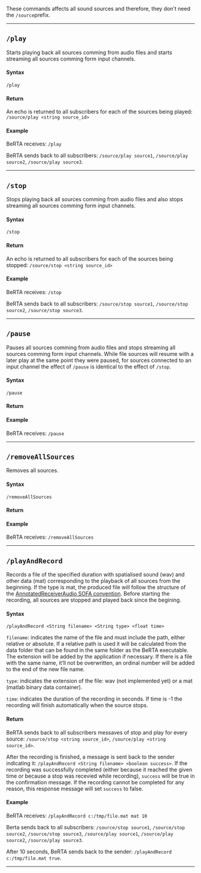 These commands affects all sound sources and therefore, they don't need the `/source`prefix.

<!----------------------------------------------------------------------------------->
---

## `/play`

Starts playing back all sources comming from audio files and starts streaming all sources comming form input channels.

#### Syntax

`/play`

#### Return

An echo is returned to all subscribers for each of the sources being played: `/source/play <string source_id>`


#### Example

BeRTA receives: `/play`

BeRTA sends back to all subscribers: `/source/play source1`, `/source/play source2`, `/source/play source3`. 


<!----------------------------------------------------------------------------------->
---



## `/stop`

Stops playing back all sources comming from audio files and also stops streaming all sources comming form input channels.

#### Syntax

`/stop`

#### Return

An echo is returned to all subscribers for each of the sources being stopped: `/source/stop <string source_id>`


#### Example

BeRTA receives: `/stop`

BeRTA sends back to all subscribers: `/source/stop source1`, `/source/stop source2`, `/source/stop source3`. 


<!----------------------------------------------------------------------------------->
---



## `/pause`

Pauses all sources comming from audio files and stops streaming all sources comming form input channels. While file sources will resume with a later play at the same point they were paused, for sources connected to an input channel the effect of `/pause` is identical to the effect of `/stop`. 

#### Syntax

`/pause`

#### Return

<!--An echo is returned to all subscribers for each of the sources being paused: `/source/pause <string source_id>`
-->

#### Example

BeRTA receives: `/pause`

<!--BeRTA sends back to all subscribers: `/source/pause source1`, `/source/pause source2`, `/source/pause source3`. 
-->

<!----------------------------------------------------------------------------------->
---



## `/removeAllSources`

Removes all sources. 

#### Syntax

`/removeAllSources`

#### Return

<!--An echo is returned to all subscribers for each of the sources being paused: `/source/remove <string source_id>`
-->

#### Example

BeRTA receives: `/removeAllSources`

<!--BeRTA sends back to all subscribers: `/source/remove source1`, `/source/remove source2`, `/source/remove source3`. 
-->

<!----------------------------------------------------------------------------------->
---



## `/playAndRecord`

Records a file of the specified duration with spatialised sound (wav) and other data (mat) corresponding to the playback of all sources from the beginning. If the type is mat, the produced file will follow the structure of the [AnnotatedReceiverAudio SOFA convention](https://www.sofaconventions.org/mediawiki/index.php/AnnotatedReceiverAudio). Before starting the recording, all sources are stopped and played back since the begining. 

#### Syntax

`/playAndRecord <String filename> <String type> <float time>`

`filename`: indicates the name of the file and must include the path, either relative or absolute. If a relative path is used it will be calculated from the data folder that can be found in the same folder as the BeRTA executable. The extension will be added by the application if necessary. If there is a file with the same name, it’ll not be overwritten, an ordinal number will be added to the end of the new file name.

`type`: indicates the extension of the file: wav (not implemented yet)  or a mat (matlab binary data container).

`time`: indicates the duration of the recording in seconds. If time is -1 the recording will finish automatically when the source stops.


#### Return

BeRTA sends back to all subscribers messaves of stop and play for every source: `/source/stop <string source_id>`, `/source/play <string source_id>`. 

After the recording is finished, a message is sent back to the sender indicating it: `/playAndRecord <String filename> <boolean success>`. If the recording was successfully completed (either because it reached the given time or because a stop was recevied while recording), `success` will be true in the confirmation message. If the recording cannot be completed for any reason, this response message will set `success` to false. 


#### Example

BeRTA receives: `/playAndRecord c:/tmp/file.mat mat 10`

Berta sends back to all subscribers:  `/source/stop source1`, `/source/stop source2`, `/source/stop source3`, `/source/play source1`, `/source/play source2`, `/source/play source3`.

After 10 seconds, BeRTA sends back to the sender: `/playAndRecord c:/tmp/file.mat true`. 


<!----------------------------------------------------------------------------------->
---



